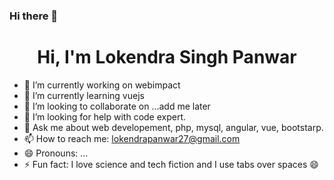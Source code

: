 ### Hi there 👋

<h1 align="center">Hi, I'm Lokendra Singh Panwar</h1>

<!--
**lokendrapanwar/lokendrapanwar** is a ✨ _special_ ✨ repository because its `README.md` (this file) appears on your GitHub profile.
-->

- 🔭 I’m currently working on webimpact
- 🌱 I’m currently learning vuejs
- 👯 I’m looking to collaborate on ...add me later
- 🤔 I’m looking for help with code expert.
- 💬 Ask me about web developement, php, mysql, angular, vue, bootstarp.
- 📫 How to reach me: lokendrapanwar27@gmail.com
- 😄 Pronouns: ...
- ⚡ Fun fact: I love science and tech fiction and I use tabs over spaces 😄

